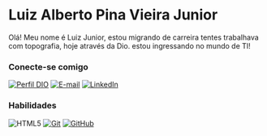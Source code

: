 # Luiz Alberto Pina Vieira Junior

Olá! Meu nome é Luiz Junior, estou migrando de carreira tentes trabalhava com topografia, hoje através da Dio. estou ingressando no mundo de TI!

### Conecte-se comigo

[![Perfil DIO](https://img.shields.io/badge/-Meu%20Perfil%20na%20DIO-30A3DC?style=for-the-badge)](https://www.dio.me/users/jrgaeld8)
[![E-mail](https://img.shields.io/badge/-Email-000?style=for-the-badge&logo=microsoft-outlook&logoColor=E94D5F)](jrgaeld8@gmail.com)
[![LinkedIn](https://img.shields.io/badge/-LinkedIn-000?style=for-the-badge&logo=linkedin&logoColor=30A3DC)](https://www.linkedin.com/in/luiz-j%C3%BAnior-b38814326/)

### Habilidades

![HTML5](https://img.shields.io/badge/HTML-000?style=for-the-badge&logo=html5&logoColor=30A3DC)
[![Git](https://img.shields.io/badge/Git-000?style=for-the-badge&logo=git&logoColor=E94D5F)](https://git-scm.com/doc)
[![GitHub](https://img.shields.io/badge/GitHub-000?style=for-the-badge&logo=github&logoColor=30A3DC)](https://github.com/4ndradeGabriel)
